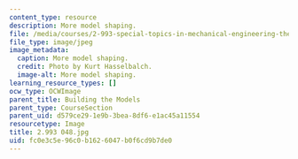 ```yaml
---
content_type: resource
description: More model shaping.
file: /media/courses/2-993-special-topics-in-mechanical-engineering-the-art-and-science-of-boat-design-january-iap-2007/fc0e3c5e96c0b1626047b0f6cd9b7de0_2993048.jpg
file_type: image/jpeg
image_metadata:
  caption: More model shaping.
  credit: Photo by Kurt Hasselbalch.
  image-alt: More model shaping.
learning_resource_types: []
ocw_type: OCWImage
parent_title: Building the Models
parent_type: CourseSection
parent_uid: d579ce29-1e9b-3bea-8df6-e1ac45a11554
resourcetype: Image
title: 2.993 048.jpg
uid: fc0e3c5e-96c0-b162-6047-b0f6cd9b7de0
---
```

